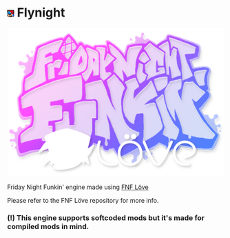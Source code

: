 # ![](art/icon.png) Flynight

![](art/funkin_logo.png)

Friday Night Funkin' engine made using [FNF Löve](https://github.com/Stilic/FNF-LOVE)

Please refer to the FNF Löve repository for more info.

### (!) This engine supports softcoded mods but it's made for compiled mods in mind.